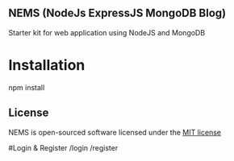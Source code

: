 ## NEMS (NodeJs ExpressJS MongoDB Blog)

Starter kit for web application using NodeJS and MongoDB

# Installation

npm install



## License

NEMS is open-sourced software licensed under the [MIT license](http://opensource.org/licenses/MIT)

#Login & Register
/login
/register
